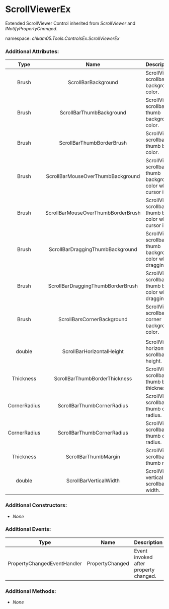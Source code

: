 # ScrollViewerEx
Extended ScrollViewer Control inherited from _ScrollViewer_ and _INotifyPropertyChanged_.  

namespace: _chkam05.Tools.ControlsEx.ScrollViewerEx_  

### Additional Attributes:

| Type         | Name                               | Description |
|:------------:|:----------------------------------:|:------------|
| Brush        | ScrollBarBackground                | ScrollViewerEx scrollbars background color. |
| Brush        | ScrollBarThumbBackground           | ScrollViewerEx scrollbars thumb background color. |
| Brush        | ScrollBarThumbBorderBrush          | ScrollViewerEx scrollbars thumb border color. |
| Brush        | ScrollBarMouseOverThumbBackground  | ScrollViewerEx scrollbars thumb background color when cursor is over. |
| Brush        | ScrollBarMouseOverThumbBorderBrush | ScrollViewerEx scrollbars thumb border color when cursor is over. |
| Brush        | ScrollBarDraggingThumbBackground   | ScrollViewerEx scrollbars thumb background color when is dragging. |
| Brush        | ScrollBarDraggingThumbBorderBrush  | ScrollViewerEx scrollbars thumb border color when is dragging. |
| Brush        | ScrollBarsCornerBackground         | ScrollViewerEx scrollbars corner background color. |
|||
| double       | ScrollBarHorizontalHeight          | ScrollViewerEx horizontal scrollbar height. |
| Thickness    | ScrollBarThumbBorderThickness      | ScrollViewerEx scrollbars thumb border thickness. |
| CornerRadius | ScrollBarThumbCornerRadius         | ScrollViewerEx scrollbars thumb corner radius. |
| CornerRadius | ScrollBarThumbCornerRadius         | ScrollViewerEx scrollbars thumb corner radius. |
| Thickness    | ScrollBarThumbMargin               | ScrollViewerEx scrollbars thumb margin. |
| double       | ScrollBarVerticalWidth             | ScrollViewerEx vertical scrollbar width. |

### Additional Constructors: 

- _None_  

### Additional Events: 

| Type                        | Name             | Description                            |
|:---------------------------:|:----------------:|:---------------------------------------|
| PropertyChangedEventHandler | PropertyChanged  | Event invoked after property changed. |

### Additional Methods: 

- _None_  
